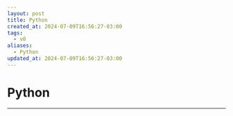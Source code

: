 ```yaml
---
layout: post
title: Python
created_at: 2024-07-09T16:56:27-03:00
tags:
  - v0
aliases:
  - Python
updated_at: 2024-07-09T16:56:27-03:00
---
```

# Python
---

